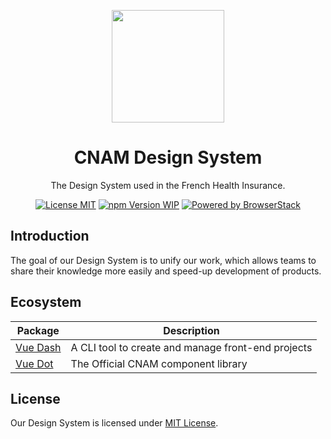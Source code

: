 <p align="center">
  <a
    href="https://assurance-maladie-digital.github.io/"
    target="_blank"
    rel="noopener noreferrer"
  >
    <img
      src="https://user-images.githubusercontent.com/10298932/55887504-ede21f80-5bad-11e9-891f-231fe0848d59.png"
      alt=""
      width="180"
    >
  </a>
</p>

<h1 align="center">CNAM Design System</h1>

<p align="center">The Design System used in the French Health Insurance.</p>

<p align="center">
  <a href="https://github.com/assurance-maladie-digital/design-system/blob/master/LICENSE"><img src="https://flat.badgen.net/badge/license/MIT/blue" alt="License MIT"></a>
  <a href="https://www.npmjs.com/package/@cnamts/vue-dash"><img src="https://flat.badgen.net/badge/npm/WIP/blue" alt="npm Version WIP"></a>
  <a href="https://www.browserstack.com/" target="_blank" rel="noopener noreferrer"><img src="https://flat.badgen.net/badge/powered%20by/BrowserStack/blue" alt="Powered by BrowserStack"></a>
</p>

## Introduction

The goal of our Design System is to unify our work, which allows teams to share their knowledge more easily and speed-up development of products.

## Ecosystem

<table>
  <thead>
    <tr>
      <th>Package</th>
      <th>Description</th>
    </tr>
  </thead>

  <tbody>
    <tr>
      <td>
        <a href="/packages/vue-dash">Vue Dash</a>
      </td>
      <td>
       A CLI tool to create and manage front-end projects
      </td>
    </tr>
    <tr>
      <td>
        <a href="/packages/vue-dot">Vue Dot</a>
      </td>
      <td>
       The Official CNAM component library
      </td>
    </tr>
  </tbody>
</table>

## License

Our Design System is licensed under [MIT License](./LICENSE).
